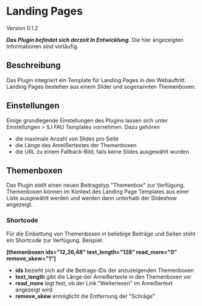 

Landing Pages
=============

Version 0.1.2

***Das Plugin befindet sich derzeit In Entwicklung.*** Die hier angezeigten Informationen sind vorläufig.

## Beschreibung

Das Plugin integriert ein Template für Landing Pages in den Webauftritt. Landing Pages bestehen aus einem Slider und sogenannten Themenboxen.

## Einstellungen

Einige grundlegende Einstellungen des Plugins lassen sich unter Einstellungen > ILI FAU Templates vornehmen. Dazu gehören

- die maximale Anzahl von Slides pro Seite
- die Länge des Anreißertextes der Themenboxen
- die URL zu einem Fallback-Bild, falls keine Slides ausgewählt wurden

Themenboxen
----------------

Das Plugin stellt einen neuen Beitragstyp "Themenbox" zur Verfügung. Themenboxen können im Kontext des Landing Page Templates aus einer Liste ausgewählt werden und werden dann unterhalb der Slideshow angezeigt.

### Shortcode

Für die Einbettung von Themenboxen in beliebige Beiträge und Seiten steht ein Shortcode zur Verfügung. Beispiel:

**[themenboxen ids="12,26,48" text_length="128" read_more="0" remove_skew="1"]**

- **ids** bezieht sich auf die Beitrags-IDs der anzuzeigenden Themenboxen
- **text_length** gibt die Länge der Anreißertexte in den Themenboxen vor
- **read_more** legt fest, ob der Link "Weiterlesen" im Anreißertext angezeigt wird
- **remove_skew** ermöglicht die Entfernung der "Schräge"
